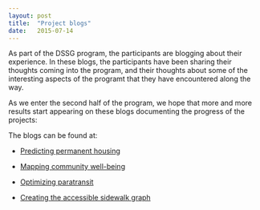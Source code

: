 ```yaml
---
layout: post
title:  "Project blogs"
date:   2015-07-14
---
```


As part of the DSSG program, the participants are blogging about their
experience. In these blogs, the participants have been sharing their thoughts
coming into the program, and their thoughts about some of the interesting
aspects of the programt that they have encountered along the way.

As we enter the second half of the program, we hope that more and more
results start appearing on these blogs documenting the progress of the projects:

The blogs can be found at:

- [Predicting permanent housing](http://uwescience.github.io/DSSG2015-predicting-permanent-housing/)

- [Mapping community well-being](http://uwescience.github.io/DSSG2015-wellbeing/)

- [Optimizing paratransit](http://dssg-paratransit.github.io/main_repo/)

- [Creating the accessible sidewalk graph](http://uwescience.github.io/DSSG_sidewalk/)
